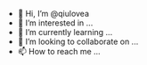 - 👋 Hi, I’m @qiulovea
- 👀 I’m interested in ...
- 🌱 I’m currently learning ...
- 💞️ I’m looking to collaborate on ...
- 📫 How to reach me ...

<!---
qiulovea/qiulovea is a ✨ special ✨ repository because its `README.md` (this file) appears on your GitHub profile.
You can click the Preview link to take a look at your changes.
--->
